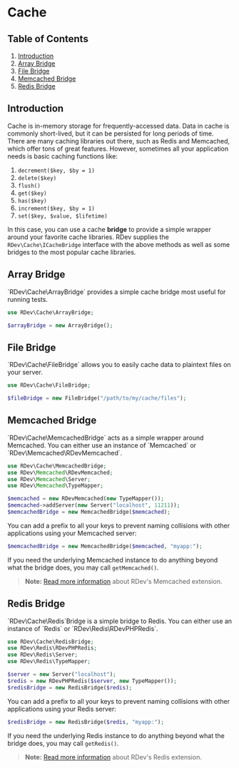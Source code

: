 # Cache

## Table of Contents
1. [Introduction](#introduction)
2. [Array Bridge](#array-bridge)
3. [File Bridge](#file-bridge)
4. [Memcached Bridge](#memcached-bridge)
5. [Redis Bridge](#redis-bridge)

<h2 id="introduction">Introduction</h2>
Cache is in-memory storage for frequently-accessed data.  Data in cache is commonly short-lived, but it can be persisted for long periods of time.  There are many caching libraries out there, such as Redis and Memcached, which offer tons of great features.  However, sometimes all your application needs is basic caching functions like:

1. `decrement($key, $by = 1)`
2. `delete($key)`
3. `flush()`
4. `get($key)`
5. `has($key)`
6. `increment($key, $by = 1)`
7. `set($key, $value, $lifetime)`

In this case, you can use a cache **bridge** to provide a simple wrapper around your favorite cache libraries.  RDev supplies the `RDev\Cache\ICacheBridge` interface with the above methods as well as some bridges to the most popular cache libraries.
  
<h2 id="array-bridge">Array Bridge</h2>
`RDev\Cache\ArrayBridge` provides a simple cache bridge most useful for running tests.

```php
use RDev\Cache\ArrayBridge;

$arrayBridge = new ArrayBridge();
```

<h2 id="file-bridge">File Bridge</h2>
`RDev\Cache\FileBridge` allows you to easily cache data to plaintext files on your server.

```php
use RDev\Cache\FileBridge;

$fileBridge = new FileBridge("/path/to/my/cache/files");
```

<h2 id="memcached-bridge">Memcached Bridge</h2>
`RDev\Cache\MemcachedBridge` acts as a simple wrapper around Memcached.  You can either use an instance of `Memcached` or `RDev\Memcached\RDevMemcached`.

```php
use RDev\Cache\MemcachedBridge;
use RDev\Memcached\RDevMemcached;
use RDev\Memcached\Server;
use RDev\Memcached\TypeMapper;

$memcached = new RDevMemcached(new TypeMapper());
$memcached->addServer(new Server("localhost", 11211));
$memcachedBridge = new MemcachedBridge($memcached);
```

You can add a prefix to all your keys to prevent naming collisions with other applications using your Memcached server:

```php
$memcachedBridge = new MemcachedBridge($memcached, "myapp:");
```

If you need the underlying Memcached instance to do anything beyond what the bridge does, you may call `getMemcached()`.

> **Note:** [Read more information](nosql#memcached) about RDev's Memcached extension.

<h2 id="redis-bridge">Redis Bridge</h2>
`RDev\Cache\Redis`Bridge is a simple bridge to Redis.  You can either use an instance of `Redis` or `RDev\Redis\RDevPHPRedis`.

```php
use RDev\Cache\RedisBridge;
use RDev\Redis\RDevPHPRedis;
use RDev\Redis\Server;
use RDev\Redis\TypeMapper;

$server = new Server("localhost");
$redis = new RDevPHPRedis($server, new TypeMapper());
$redisBridge = new RedisBridge($redis);
```

You can add a prefix to all your keys to prevent naming collisions with other applications using your Redis server:

```php
$redisBridge = new RedisBridge($redis, "myapp:");
```

If you need the underlying Redis instance to do anything beyond what the bridge does, you may call `getRedis()`.

> **Note:** [Read more information](nosql#redis) about RDev's Redis extension.
